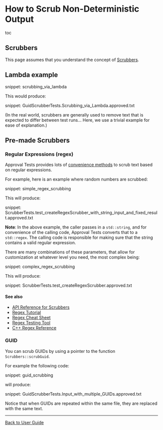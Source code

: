 <a id="top"></a>

# How to Scrub Non-Deterministic Output

toc

## Scrubbers

This page assumes that you understand the concept of [Scrubbers](/doc/explanations/Scrubbers.md#top).

## Lambda example

snippet: scrubbing_via_lambda

This would produce:

snippet: GuidScrubberTests.Scrubbing_via_Lambda.approved.txt

(In the real world, scrubbers are generally used to remove text that is expected to differ between test runs... Here, we use a trivial example for ease of explanation.)

## Pre-made Scrubbers

### Regular Expressions (regex)

Approval Tests provides lots of [convenience methods](https://approvaltestscpp.readthedocs.io/en/latest/api/scrubbers.html) to scrub text based on regular expressions.

For example, here is an example where random numbers are scrubbed:

snippet: simple_regex_scrubbing

This will produce:

snippet: ScrubberTests.test_createRegexScrubber_with_string_input_and_fixed_result.approved.txt

**Note**: In the above example, the caller passes in a `std::string`, and for convenience of the calling code, Approval Tests
converts that to a `std::regex`. The calling code is responsible for making sure that the string contains a valid
regular expression.

There are many combinations of these parameters, that allow for customization at whatever level you
need, the most complex being:

snippet: complex_regex_scrubbing

This will produce:

snippet: ScrubberTests.test_createRegexScrubber.approved.txt

#### See also

* [API Reference for Scrubbers](https://approvaltestscpp.readthedocs.io/en/latest/api/scrubbers.html)
* [Regex Tutorial](https://regexone.com/)
* [Regex Cheat Sheet](https://www.rexegg.com/regex-quickstart.html)
* [Regex Testing Tool](https://regex101.com)
* [C++ Regex Reference](https://en.cppreference.com/w/cpp/regex)

### GUID

You can scrub GUIDs by using a pointer to the function `Scrubbers::scrubGuid`.
 
For example the following code:

snippet: guid_scrubbing

will produce:

snippet: GuidScrubberTests.Input_with_multiple_GUIDs.approved.txt

Notice that when GUIDs are repeated within the same file, they are replaced with the same text.

---

[Back to User Guide](/doc/README.md#top)
